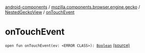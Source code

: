 [android-components](../../index.md) / [mozilla.components.browser.engine.gecko](../index.md) / [NestedGeckoView](index.md) / [onTouchEvent](./on-touch-event.md)

# onTouchEvent

`open fun onTouchEvent(ev: <ERROR CLASS>): `[`Boolean`](https://kotlinlang.org/api/latest/jvm/stdlib/kotlin/-boolean/index.html) [(source)](https://github.com/mozilla-mobile/android-components/blob/master/components/browser/engine-gecko-nightly/src/main/java/mozilla/components/browser/engine/gecko/NestedGeckoView.kt#L62)